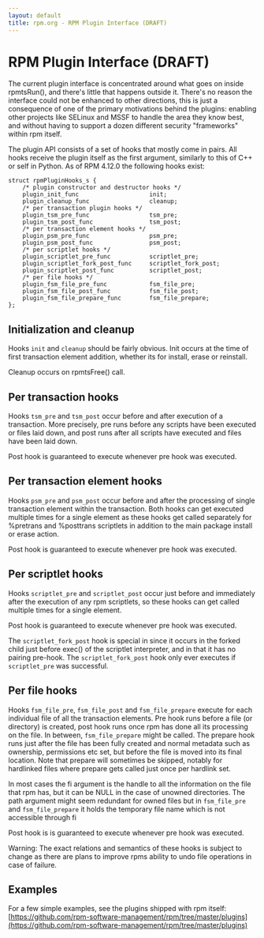 ```yaml
---
layout: default
title: rpm.org - RPM Plugin Interface (DRAFT)
---
```

# RPM Plugin Interface (DRAFT)

 The current plugin interface is concentrated around what goes on inside rpmtsRun(), and there's little that happens outside it. There's no reason the interface could not be enhanced to other directions, this is just a consequence of one of the primary motivations behind the plugins: enabling other projects like SELinux and MSSF to handle the area they know best, and without having to support a dozen different security "frameworks" within rpm itself.

The plugin API consists of a set of hooks that mostly come in pairs. All hooks receive the plugin itself as the first argument, similarly to this of C++ or self in Python. As of RPM 4.12.0 the following hooks exist:

```
struct rpmPluginHooks_s { 
    /* plugin constructor and destructor hooks */
    plugin_init_func                    init;
    plugin_cleanup_func                 cleanup;
    /* per transaction plugin hooks */
    plugin_tsm_pre_func                 tsm_pre;
    plugin_tsm_post_func                tsm_post;
    /* per transaction element hooks */
    plugin_psm_pre_func                 psm_pre;
    plugin_psm_post_func                psm_post;
    /* per scriptlet hooks */
    plugin_scriptlet_pre_func           scriptlet_pre;
    plugin_scriptlet_fork_post_func     scriptlet_fork_post;
    plugin_scriptlet_post_func          scriptlet_post;
    /* per file hooks */
    plugin_fsm_file_pre_func            fsm_file_pre;
    plugin_fsm_file_post_func           fsm_file_post;
    plugin_fsm_file_prepare_func        fsm_file_prepare;
};
```

## Initialization and cleanup

Hooks `init` and `cleanup` should be fairly obvious. Init occurs at the time of first transaction element addition, whether its for install, erase or reinstall.

Cleanup occurs on rpmtsFree() call.

## Per transaction hooks

Hooks `tsm_pre` and `tsm_post` occur before and after execution of a transaction. More precisely, pre runs before any scripts have been executed or files laid down, and post runs after all scripts have executed and files have been laid down.

Post hook is guaranteed to execute whenever pre hook was executed.

## Per transaction element hooks

Hooks `psm_pre` and `psm_post` occur before and after the processing of single transaction element within the transaction. Both hooks can get executed multiple times for a single element as these hooks get called separately for %pretrans and %posttrans scriptlets in addition to the main package install or erase action.

Post hook is guaranteed to execute whenever pre hook was executed.

## Per scriptlet hooks

Hooks `scriptlet_pre` and `scriptlet_post` occur just before and immediately after the execution of any rpm scriptlets, so these hooks can get called multiple times for a single element.

Post hook is guaranteed to execute whenever pre hook was executed.

The `scriptlet_fork_post` hook is special in since it occurs in the forked child just before exec() of the scriptlet interpreter, and in that it has no pairing pre-hook. The `scriptlet_fork_post` hook only ever executes if `scriptlet_pre` was successful.

## Per file hooks

Hooks `fsm_file_pre`, `fsm_file_post` and `fsm_file_prepare` execute for each individual file of all the transaction elements. Pre hook runs before a file (or directory) is created, post hook runs once rpm has done all its processing on the file. In between, `fsm_file_prepare` might be called. The prepare hook runs just after the file has been fully created and normal metadata such as ownership, permissions etc set, but before the file is moved into its final location. Note that prepare will sometimes be skipped, notably for hardlinked files where prepare gets called just once per hardlink set.

In most cases the fi argument is the handle to all the information on the file that rpm has, but it can be NULL in the case of unowned directories. The path argument might seem redundant for owned files but in `fsm_file_pre` and `fsm_file_prepare` it holds the temporary file name which is not accessible through fi

Post hook is is guaranteed to execute whenever pre hook was executed.

Warning: The exact relations and semantics of these hooks is subject to change as there are plans to improve rpms ability to undo file operations in case of failure.

## Examples

For a few simple examples, see the plugins shipped with rpm itself: [https://github.com/rpm-software-management/rpm/tree/master/plugins](https://github.com/rpm-software-management/rpm/tree/master/plugins)
